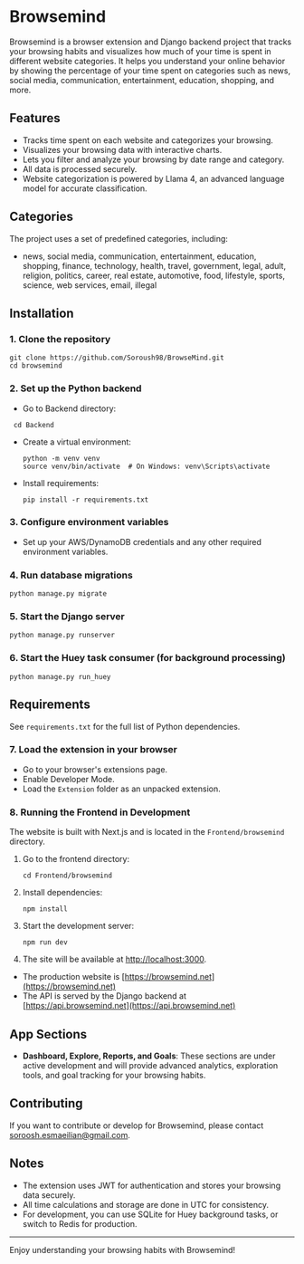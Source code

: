 # Browsemind

Browsemind is a browser extension and Django backend project that tracks your browsing habits and visualizes how much of your time is spent in different website categories. It helps you understand your online behavior by showing the percentage of your time spent on categories such as news, social media, communication, entertainment, education, shopping, and more.

## Features
- Tracks time spent on each website and categorizes your browsing.
- Visualizes your browsing data with interactive charts.
- Lets you filter and analyze your browsing by date range and category.
- All data is processed securely.
- Website categorization is powered by Llama 4, an advanced language model for accurate classification.

## Categories
The project uses a set of predefined categories, including:
- news, social media, communication, entertainment, education, shopping, finance, technology, health, travel, government, legal, adult, religion, politics, career, real estate, automotive, food, lifestyle, sports, science, web services, email, illegal

## Installation

### 1. Clone the repository
```
git clone https://github.com/Soroush98/BrowseMind.git
cd browsemind
```

### 2. Set up the Python backend
- Go to Backend directory:
 ```
  cd Backend
  ```
- Create a virtual environment:
  ```
  python -m venv venv
  source venv/bin/activate  # On Windows: venv\Scripts\activate
  ```
- Install requirements:
  ```
  pip install -r requirements.txt
  ```

### 3. Configure environment variables
- Set up your AWS/DynamoDB credentials and any other required environment variables.

### 4. Run database migrations
```
python manage.py migrate
```

### 5. Start the Django server
```
python manage.py runserver
```

### 6. Start the Huey task consumer (for background processing)
```
python manage.py run_huey
```
## Requirements
See `requirements.txt` for the full list of Python dependencies.

### 7. Load the extension in your browser
- Go to your browser's extensions page.
- Enable Developer Mode.
- Load the `Extension` folder as an unpacked extension.


### 8. Running the Frontend in Development

The website is built with Next.js and is located in the `Frontend/browsemind` directory.
1. Go to the frontend directory:
   ```
   cd Frontend/browsemind
   ```
2. Install dependencies:
   ```
   npm install
   ```
3. Start the development server:
   ```
   npm run dev
   ```
4. The site will be available at [http://localhost:3000](http://localhost:3000).

- The production website is [https://browsemind.net](https://browsemind.net)
- The API is served by the Django backend at [https://api.browsemind.net](https://api.browsemind.net)

## App Sections
- **Dashboard, Explore, Reports, and Goals**: These sections are under active development and will provide advanced analytics, exploration tools, and goal tracking for your browsing habits.

## Contributing
If you want to contribute or develop for Browsemind, please contact soroosh.esmaeilian@gmail.com.


## Notes
- The extension uses JWT for authentication and stores your browsing data securely.
- All time calculations and storage are done in UTC for consistency.
- For development, you can use SQLite for Huey background tasks, or switch to Redis for production.

---

Enjoy understanding your browsing habits with Browsemind!

